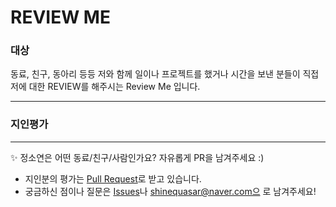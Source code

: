 # REVIEW ME
### 대상
동료, 친구, 동아리 등등 저와 함께 일이나 프로젝트를 했거나 시간을 보낸 분들이 직접 저에 대한 REVIEW를 해주시는 Review Me 입니다.

---
### 지인평가



---
✨ 정소연은 어떤 동료/친구/사람인가요? 자유롭게 PR을 남겨주세요 :)

- 지인분의 평가는 [Pull Request](https://github.com/shinequasar/REVIEWME/pulls)로 받고 있습니다.
- 궁금하신 점이나 질문은 [Issues](https://github.com/shinequasar/REVIEWME/issues)나 shinequasar@naver.com으 로 남겨주세요!
